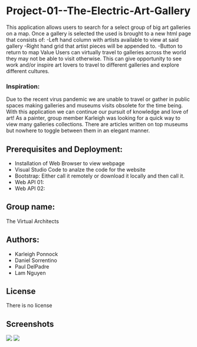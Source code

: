 # Project-01--The-Electric-Art-Gallery

This application allows users to search for a select group of big art galleries on a map. Once a gallery is selected the used is brought to a new html page that consists of: -Left hand column with artists available to view at said gallery -Right hand grid that artist pieces will be appended to. -Button to return to map Value Users can virtually travel to galleries across the world they may not be able to visit otherwise. This can give opportunity to see work and/or inspire art lovers to travel to different galleries and explore different cultures. 

### Inspiration:

Due to the recent virus pandemic we are unable to travel or gather in public spaces making galleries and museums visits obsolete for the time being. With this application we can continue our pursuit of knowledge and love of art! As a painter, group member Karleigh was looking for a quick way to view many galleries collections. There are articles written on top museums but nowhere to toggle between them in an elegant manner.

## Prerequisites and Deployment:

* Installation of Web Browser to view webpage
* Visual Studio Code to analze the code for the website
* Bootstrap: Either call it remotely or download it locally and then call it.
* Web API 01:
* Web API 02:


## Group name: 
The Virtual Architects 

## Authors:
* Karleigh Ponnock
* Daniel Sorrentino
* Paul DelPadre
* Lam Nguyen

## License

There is no license

## Screenshots

![](assets/images/Portfolio_01.PNG)
![](assets/images/Portfolio_02.PNG)








